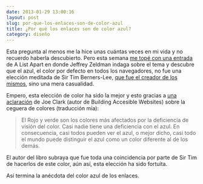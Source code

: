 ```yaml
---
date: 2013-01-29 13:00:16
layout: post
slug: por-que-los-enlaces-son-de-color-azul
title: ¿Por qué los enlaces son de color azul?
category: diseño
---
```


Esta pregunta al menos me la hice unas cuántas veces en mi vida y no recuerdo haberla descubierto. Pero esta semana [me topé con una entrada](http://alistapart.com/blog/post/why-are-links-blue) de A List Apart en donde Jeffrey Zeldman indaga sobre el tema y descubre que el azul, el color por defecto en todos los navegadores, no fue una elección meditada de Sir Tim Berners-Lee, [que fue el creador de los mismos](http://fagerjord.no/blog/archive/whyareli.html), sino una mera casualidad.

Empero, esta elección de color ha sido la mejor y esto gracias a [una aclaración](http://joeclark.org/book/sashay/serialization/Chapter09.html#li-765) de Joe Clark (autor de Building Accesible Websites) sobre la ceguera de colores (traducción mía):

> El Rojo y verde son los colores más afectados por la deficiencia de visión del color. Casi nadie tiene una deficiencia con el azul. En consecuencia, casi todos pueden ver el azul, o mejor dicho, casi todo el mundo puede distinguir el azul como un color diferente al de los demás.

El autor del libro subraya que fue toda una coincidencia por parte de Sir Tim de hacerlos de este color, aún así, esta elección ha sido fortuita.

Así termina la anécdota del color azul de los enlaces.
